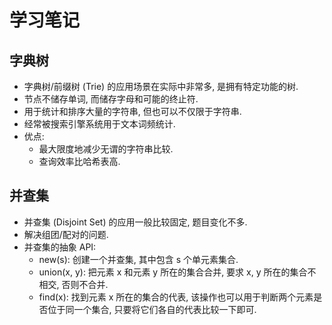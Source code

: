 # 学习笔记

## 字典树

- 字典树/前缀树 (Trie) 的应用场景在实际中非常多, 是拥有特定功能的树.
- 节点不储存单词, 而储存字母和可能的终止符.
- 用于统计和排序大量的字符串, 但也可以不仅限于字符串.
- 经常被搜索引擎系统用于文本词频统计.
- 优点:
  - 最大限度地减少无谓的字符串比较.
  - 查询效率比哈希表高.

## 并查集

- 并查集 (Disjoint Set) 的应用一般比较固定, 题目变化不多.
- 解决组团/配对的问题.
- 并查集的抽象 API:
  - new(s): 创建一个并查集, 其中包含 s 个单元素集合.
  - union(x, y): 把元素 x 和元素 y 所在的集合合并, 要求 x, y 所在的集合不相交, 否则不合并.
  - find(x): 找到元素 x 所在的集合的代表, 该操作也可以用于判断两个元素是否位于同一个集合, 只要将它们各自的代表比较一下即可.
